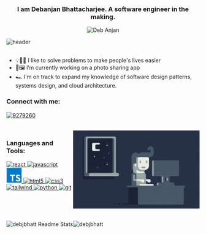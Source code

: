 <!-- <img src="https://user-images.githubusercontent.com/37054647/191934617-ec802b88-6355-44bb-ab98-004a92b7ecd2.gif" width="100%"> -->

<!-- ### Hello, I'm Debanjan!  <img src="https://user-images.githubusercontent.com/37054647/212605052-aa190b3c-b209-4d0f-b4c3-63a8f26de6af.gif" width="30px"> -->
<h3 align="center">I am Debanjan Bhattacharjee. A software engineer in the making.</h3>
<p align="center"> <img src="https://komarev.com/ghpvc/?username=realdeb&label=Profile%20views&color=0e75b6&style=flat" alt="Deb Anjan" /> </p>

![header](https://user-images.githubusercontent.com/59575502/127335491-fdba1874-e943-4d3c-ab8c-678ffe22f8b8.png)
<br><br>
- 💡🚀🌈 I like to solve problems to make people's lives easier
- 📸🖼 I’m currently working on a photo sharing app
- 🏎 I'm on track to expand my knowledge of software design patterns, systems design, and cloud architecture.
<!-- - 📧📮 How to reach me: debanjanb01234@gmail.com -->
<!-- - ⚡ Fun fact: My dog name is Leo -->


<h3 align="left">Connect with me:</h3>
<p align="left">
<!-- <a href="https://linkedin.com/in/debanjan-bhattacharjee-1185b089" target="blank"><img align="center" src="https://raw.githubusercontent.com/rahuldkjain/github-profile-readme-generator/master/src/images/icons/Social/linked-in-alt.svg" alt="debanjan-bhattacharjee-1185b089" height="30" width="40" /></a> -->
<a href="https://stackoverflow.com/users/9279260" target="blank"><img align="center" src="https://raw.githubusercontent.com/rahuldkjain/github-profile-readme-generator/master/src/images/icons/Social/stack-overflow.svg" alt="9279260" height="30" width="40" /></a>
<!-- <a href="https://www.leetcode.com/debanjanbe" target="blank"><img align="center" src="https://raw.githubusercontent.com/rahuldkjain/github-profile-readme-generator/master/src/images/icons/Social/leet-code.svg" alt="debanjanbe" height="30" width="40" /></a> -->
</p>

<br>
<img alt="Night Coding" src="https://raw.githubusercontent.com/AVS1508/AVS1508/master/assets/Night-Coding.gif" width="330px" align="right"/>

<h3 align="left">Languages and Tools:</h3>
<p align="left"> <a href="https://reactjs.org/" target="_blank" rel="noreferrer"> <img src="https://i.giphy.com/media/eNAsjO55tPbgaor7ma/200w.webp" alt="react" width="40" height="40"/> </a>  <a href="https://developer.mozilla.org/en-US/docs/Web/JavaScript" target="_blank" rel="noreferrer"> <img src="https://media3.giphy.com/media/ln7z2eWriiQAllfVcn/200w.webp" alt="javascript" width="40" height="40"/> </a> <a href="https://www.typescriptlang.org/" target="_blank" rel="noreferrer"> <img src="https://raw.githubusercontent.com/devicons/devicon/master/icons/typescript/typescript-original.svg" alt="typescript" width="40" height="40"/> </a> <a href="https://www.w3.org/html/" target="_blank" rel="noreferrer"> <img src="https://media.giphy.com/media/XAxylRMCdpbEWUAvr8/giphy.gif" alt="html5" width="40" height="40"/> </a> <a href="https://www.w3schools.com/css/" target="_blank" rel="noreferrer"> <img src="https://media.giphy.com/media/fsEaZldNC8A1PJ3mwp/giphy.gif" alt="css3" width="40" height="40"/> </a> <a href="https://tailwindui.com" target="_blank" rel="noreferrer"> <img src="https://res.cloudinary.com/arcjet-media/image/upload/v1608734952/z8hzeszc9eb3sp3vp3qc.jpg" alt="tailwind" width="40" height="40"/> </a> <a href="https://www.python.org" target="_blank" rel="noreferrer"> <img src="https://media.giphy.com/media/LMt9638dO8dftAjtco/giphy.gif" alt="python" width="40" height="40"/> </a> <a href="https://git-scm.com/doc" target="_blank" rel="noreferrer"> <img src="https://media.giphy.com/media/kH1DBkPNyZPOk0BxrM/giphy.gif" alt="git" width="55" height="30"/> </a> </p>

<!-- https://raw.githubusercontent.com/devicons/devicon/master/icons/react/react-original-wordmark.svg -->
<!-- https://raw.githubusercontent.com/devicons/devicon/master/icons/javascript/javascript-original.svg -->
<!-- https://raw.githubusercontent.com/devicons/devicon/master/icons/python/python-original.svg -->
<!-- https://raw.githubusercontent.com/devicons/devicon/master/icons/html5/html5-original-wordmark.svg -->
<!-- https://raw.githubusercontent.com/devicons/devicon/master/icons/css3/css3-original-wordmark.svg -->

<!-- <a href="https://nodejs.org" target="_blank" rel="noreferrer"> <img src="https://media.giphy.com/media/kdFc8fubgS31b8DsVu/giphy.gif" alt="nodejs" width="40" height="40"/> </a> --> 
<!--<a href="https://www.mongodb.com/" target="_blank" rel="noreferrer"> <img src="https://raw.githubusercontent.com/devicons/devicon/master/icons/mongodb/mongodb-original-wordmark.svg" alt="mongodb" width="40" height="40"/> </a> -->
<!-- https://getbootstrap.com,  https://raw.githubusercontent.com/devicons/devicon/master/icons/bootstrap/bootstrap-plain-wordmark.svg -->

<br><br><br>

<p><img align="left" src="https://github-readme-stats.vercel.app/api?username=debjbhatt&show_icons=true&count_private=true&locale=en&layout=compact&hide_border=true&theme=radical" alt="debjbhatt Readme Stats" /></p>

<p><img align="left" src="https://github-readme-stats.vercel.app/api/top-langs?username=debjbhatt&show_icons=true&locale=en&layout=compact&hide_border=true&theme=radical" alt="debjbhatt" /></p>

<!-- [![](http://github-readme-streak-stats.herokuapp.com?user=gigazen&theme=gruvbox&hide_border=true)](https://git.io/streak-stats) -->

